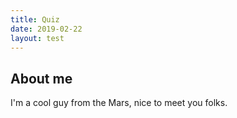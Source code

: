 ```yaml
---
title: Quiz
date: 2019-02-22
layout: test
---
```


<Quiz v-bind:quizObj="{questions: [ { 
      text: 'Who is the Batman',
      responses: [
           {
              text: 'Laughing Bat'
           },
           {
              text: 'Bruce Wayne',
              correct: true
           },
           {
              text: 'Dick Grayson'
           },
           {
              text: 'None of the above'
           }
        ]
    }, {
      text: 'this quiz is fun',
      responses: [
        {
          text: 'Bruce Wayne',
          correct: true
        },
      ]
    } ]}"/>

## About me

I'm a cool guy from the Mars, nice to meet you folks.

<script>
import Quiz from '../../components/Quiz.vue'

export default {
  components: {
    Quiz
  }
}
</script>